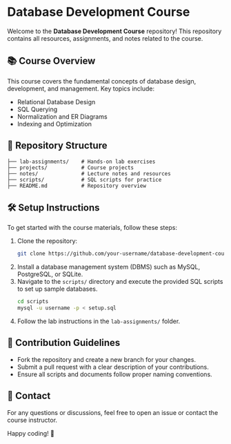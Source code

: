 # Database Development Course

Welcome to the **Database Development Course** repository! This repository contains all resources, assignments, and notes related to the course.

## 📚 Course Overview
This course covers the fundamental concepts of database design, development, and management. Key topics include:
- Relational Database Design
- SQL Querying
- Normalization and ER Diagrams
- Indexing and Optimization

## 📂 Repository Structure
```
├── lab-assignments/    # Hands-on lab exercises
├── projects/           # Course projects
├── notes/              # Lecture notes and resources
├── scripts/            # SQL scripts for practice
├── README.md           # Repository overview
```

## 🛠️ Setup Instructions
To get started with the course materials, follow these steps:
1. Clone the repository:
   ```sh
   git clone https://github.com/your-username/database-development-course.git
   ```
2. Install a database management system (DBMS) such as MySQL, PostgreSQL, or SQLite.
3. Navigate to the `scripts/` directory and execute the provided SQL scripts to set up sample databases.
   ```sh
   cd scripts
   mysql -u username -p < setup.sql
   ```
4. Follow the lab instructions in the `lab-assignments/` folder.

## 📜 Contribution Guidelines
- Fork the repository and create a new branch for your changes.
- Submit a pull request with a clear description of your contributions.
- Ensure all scripts and documents follow proper naming conventions.

## 📧 Contact
For any questions or discussions, feel free to open an issue or contact the course instructor.

Happy coding! 🚀

